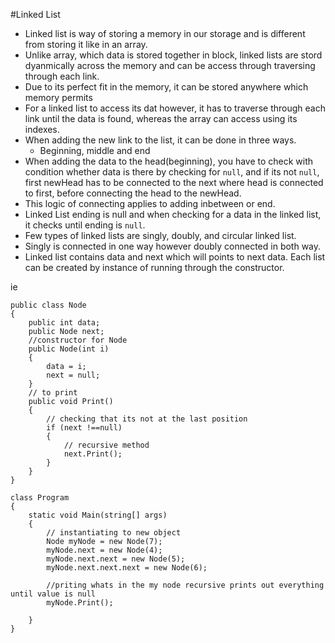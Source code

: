 #Linked List 

- Linked list is way of storing a memory in our storage and is different from storing it like in an array.
- Unlike array, which data is stored together in block, linked lists are stord dyanmically across the memory and can be access through traversing through each link. 
- Due to its perfect fit in the memory, it can be stored anywhere which memory permits
- For a linked list to access its dat however, it has to traverse through each link until the data is found, whereas the array can access using its indexes.
- When adding the new link to the list, it can be done in three ways.
    - Beginning, middle and end
- When adding the data to the head(beginning), you have to check with condition whether data is there by checking for `null`, and if its not `null`, first newHead has to be connected to the next where head is connected to first, before connecting the head to the newHead.
- This logic of connecting applies to adding inbetween or end.
- Linked List ending is null and when checking for a data in the linked list, it checks until ending is `null`.
- Few types of linked lists are singly, doubly, and circular linked list.
- Singly is connected in one way however doubly connected in both way.
- Linked list contains data and next which will points to next data. Each list can be created by instance of running through the constructor.

ie 
```
public class Node 
{
    public int data;
    public Node next;
    //constructor for Node
    public Node(int i)
    {
        data = i;
        next = null;
    }
    // to print
    public void Print()
    {
        // checking that its not at the last position
        if (next !==null)
        {
            // recursive method
            next.Print();
        }
    }
}

class Program
{
    static void Main(string[] args)
    {
        // instantiating to new object
        Node myNode = new Node(7);
        myNode.next = new Node(4);
        myNode.next.next = new Node(5);
        myNode.next.next.next = new Node(6);

        //priting whats in the my node recursive prints out everything until value is null
        myNode.Print();

    }
}
```